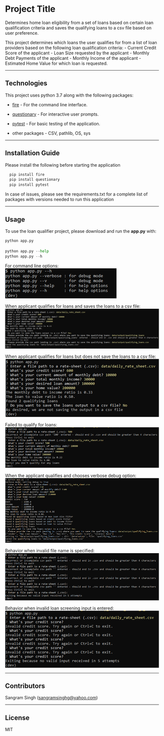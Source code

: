 # Project Title

Determines home loan eligibility from a set of loans based on certain loan qualification criteria and 
saves the qualifying loans to a csv file based on user preference. 

This project determines which loans the user qualifies for from a list of loan providers based on the following loan qualification criteria:
        - Current Credit Score of the applicant
        - Loan Size requested by the applicant
        - Monthly Debt Payments of the applicant
        - Monthly Income of the applicant
        - Estimated Home Value for which loan is requested.

---

## Technologies

This project uses python 3.7 along with the following packages:

* [fire](https://github.com/google/python-fire) - For the command line interface.

* [questionary](https://github.com/tmbo/questionary) - For interactive user prompts.

* [pytest](https://docs.pytest.org/en/stable/) - For basic testing of the application.

* other packages - CSV, pathlib, OS, sys

---

## Installation Guide

Please install the following before starting the application

```python
  pip install fire
  pip install questionary
  pip install pytest
```
In case of issues, please see the requirements.txt for a complete list of packages with versions needed to run this application

---

## Usage

To use the loan qualifier project, please download and run the **app.py** with:

```python
python app.py

python app.py --help
python app.py --h
```

For command line options:
![Command Line Options](images/command_line_options.png)

When applicant qualifies for loans and saves the loans to a csv file:
![Qualify for Loans and Save the Loans to CSV](images/qualify_for_loan_and_save_the_loans_to_a_csv_file.png)

When applicant qualifies for loans but does not save the loans to a csv file:
![Qualify for Loans and Do not save the Loans to CSV](images/qualify_for_loan_but_do_not_save.png)

Failed to qualify for loans:
![Failed to Qualify for Loans](images/failed_to_qualify_for_loans.png)

When the applicant qualifies and chooses verbose debug option:
![Qualify for Loans with verbose option](images/qualifying_loans_output_with_verbose_or_debug_option.png)

Behavior when invalid file name is specified:
![Invalid file name behavior](images/invalid_file_name_behavior.png)

Behavior when invalid loan screening input is entered:
![Invalid loan screening input behavior](images/invalid_loan_screening_input.png)

---

## Contributors

Sangram Singh (sangramsinghg@yahoo.com)

---

## License

MIT

